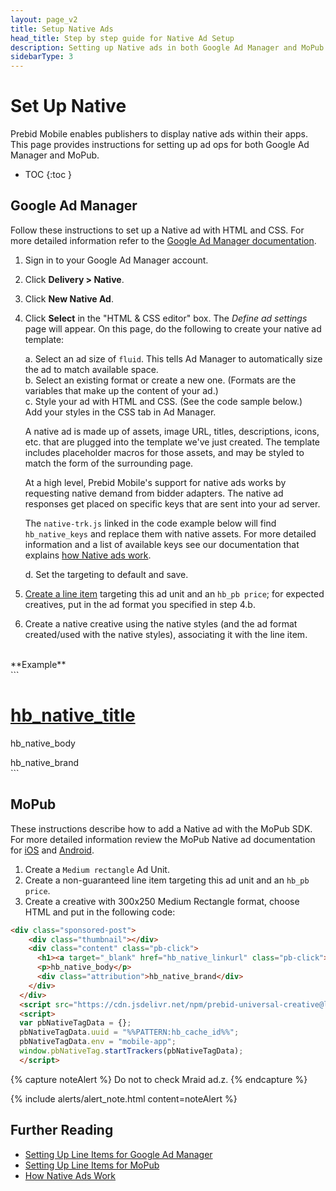 ```yaml
---
layout: page_v2
title: Setup Native Ads
head_title: Step by step guide for Native Ad Setup
description: Setting up Native ads in both Google Ad Manager and MoPub.
sidebarType: 3
---
```


# Set Up Native

Prebid Mobile enables publishers to display native ads within their apps. This page provides instructions for setting up ad ops for both Google Ad Manager and MoPub.

* TOC
{:toc }

## Google Ad Manager

Follow these instructions to set up a Native ad with HTML and CSS. For more detailed information refer to the [Google Ad Manager documentation](https://support.google.com/admanager/answer/7661907).

1. Sign in to your Google Ad Manager account.
2. Click **Delivery > Native**.
3. Click **New Native Ad**.
4. Click **Select** in the "HTML & CSS editor" box. The *Define ad settings* page will appear. On this page, do the following to create your native ad template:

      a. Select an ad size of `fluid`. This tells Ad Manager to automatically size the ad to match available space.  
      b. Select an existing format or create a new one. (Formats are the variables that make up the content of your ad.)  
      c. Style your ad with HTML and CSS. (See the code sample below.)  
      Add your styles in the CSS tab in Ad Manager.

      A native ad is made up of assets, image URL, titles, descriptions, icons, etc. that are plugged into the template we've just created. The template includes placeholder macros for those assets, and may be styled to match the form of the surrounding page.

      At a high level, Prebid Mobile's support for native ads works by requesting native demand from bidder adapters. The native ad responses get placed on specific keys that are sent into your ad server.  

      The `native-trk.js` linked in the code example below will find `hb_native_keys` and replace them with native assets. For more detailed information and a list of available keys see our documentation that explains [how Native ads work](/dev-docs/show-native-ads.html#how-native-ads-work).  

      d. Set the targeting to default and save.

5. [Create a line item](/prebid-mobile/adops-line-item-setup-dfp.html) targeting this ad unit and an `hb_pb price`; for expected creatives, put in the ad format you specified in step 4.b.
6. Create a native creative using the native styles (and the ad format created/used with the native styles), associating it with the line item.

<br>
**Example**
<br>
```
<div class="sponsored-post">
  <div class="thumbnail"></div>
  <div class="content" class="pb-click">
    <h1><a target="_blank" href="hb_native_linkurl" class="pb-click">hb_native_title</a></h1>
    <p>hb_native_body</p>
    <div class="attribution">hb_native_brand</div>
  </div>
</div>
<script src="https://cdn.jsdelivr.net/npm/prebid-universal-creative@latest/dist/native-trk.js"></script>
<script>
  var pbNativeTagData = {};
  pbNativeTagData.uuid = "%%PATTERN:hb_cache_id%%";
  pbNativeTagData.env = "mobile-app";
  window.pbNativeTag.startTrackers(pbNativeTagData);
</script>
```

## MoPub

These instructions describe how to add a Native ad with the MoPub SDK. For more detailed information review the MoPub Native ad documentation for [iOS](https://developers.mopub.com/publishers/ios/native/) and [Android](https://developers.mopub.com/publishers/android/native/).  

  1. Create a `Medium rectangle` Ad Unit.
  2. Create a non-guaranteed line item targeting this ad unit and an `hb_pb price`.
  3. Create a creative with 300x250 Medium Rectangle format, choose HTML and put in the following code:

```html
<div class="sponsored-post">
    <div class="thumbnail"></div>
    <div class="content" class="pb-click">
      <h1><a target="_blank" href="hb_native_linkurl" class="pb-click">hb_native_title</a></h1>
      <p>hb_native_body</p>
      <div class="attribution">hb_native_brand</div>
    </div>
  </div>
  <script src="https://cdn.jsdelivr.net/npm/prebid-universal-creative@latest/dist/native-trk.js"></script>
  <script>
  var pbNativeTagData = {};
  pbNativeTagData.uuid = "%%PATTERN:hb_cache_id%%";
  pbNativeTagData.env = "mobile-app";
  window.pbNativeTag.startTrackers(pbNativeTagData);
  </script>
```

{% capture noteAlert %}
Do not to check Mraid ad.z.
{% endcapture %}

{% include alerts/alert_note.html content=noteAlert %}

## Further Reading
- [Setting Up Line Items for Google Ad Manager]({{site.baseurl}}/prebid-mobile/adops-line-item-setup-dfp.html)
- [Setting Up Line Items for MoPub]({{site.baseurl}}/prebid-mobile/adops-line-item-setup-mopub.html)
- [How Native Ads Work](/dev-docs/show-native-ads.html#how-native-ads-work)
